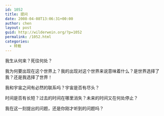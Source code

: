 ```yaml
---
id: 1052
title: 提问
date: 2008-04-08T13:06:31+00:00
author: chen
layout: post
guid: http://wilderwein.org/?p=1052
permalink: /1052.html
categories:
  - 转载
---
```

我生从何来？死往何处？

我为何要出现在这个世界上？我的出现对这个世界来说意味着什么？是世界选择了我？还是我选择了世界！

我和宇宙之间有必然的联系吗？宇宙是否有尽头？

时间是否有长短？过去的时间在哪里消失？未来的时间又在何处停止？

我在这一刻提出的问题，还是你刚才听到的问题吗？